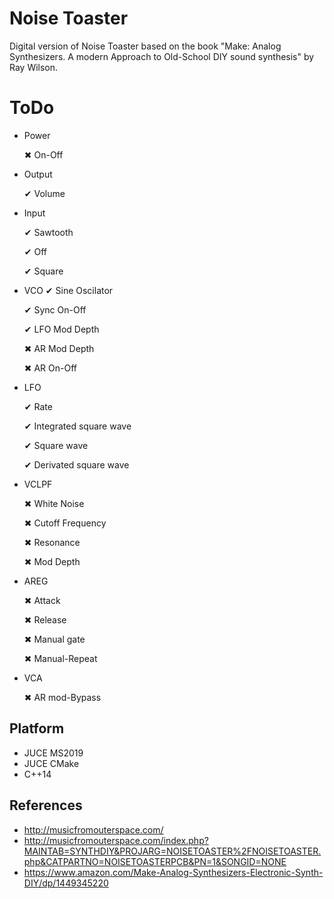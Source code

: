 # Noise Toaster

Digital version of Noise Toaster based on the book "Make: Analog Synthesizers. A modern Approach to Old-School DIY sound synthesis" by Ray Wilson. 

# ToDo

- Power

	✖ On-Off
	
- Output
	
	✔ Volume
	
- Input

	✔ Sawtooth
	
	✔ Off
	
	✔ Square
	
- VCO
	✔ Sine Oscilator
	
	✔ Sync On-Off
	
	✔ LFO Mod Depth
	
	✖ AR Mod Depth
	
	✖ AR On-Off
	
- LFO
	
	✔ Rate
	
	✔ Integrated square wave
	
	✔ Square wave
	
	✔ Derivated square wave

- VCLPF
	
	✖ White Noise
	
	✖ Cutoff Frequency
	
	✖ Resonance
	
	✖ Mod Depth
	
- AREG
	
	✖ Attack
	
	✖ Release 
	
	✖ Manual gate
	
	✖ Manual-Repeat
	
- VCA

	✖ AR mod-Bypass
	
	

## Platform

- JUCE MS2019
- JUCE CMake
- C++14

## References

- http://musicfromouterspace.com/
- http://musicfromouterspace.com/index.php?MAINTAB=SYNTHDIY&PROJARG=NOISETOASTER%2FNOISETOASTER.php&CATPARTNO=NOISETOASTERPCB&PN=1&SONGID=NONE
- https://www.amazon.com/Make-Analog-Synthesizers-Electronic-Synth-DIY/dp/1449345220